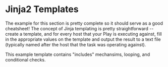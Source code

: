 # Jinja2 Templates

The example for this section is pretty complete so it should serve as a good cheatsheet! The concept of Jinja templating is pretty straightforward -- create a template, and for every host that your Play is executing against, fill in the appropriate values on the template and output the result to a text file (typically named after the host that the task was operating against).

This example template contains "includes" mechansims, looping, and conditional checks.
